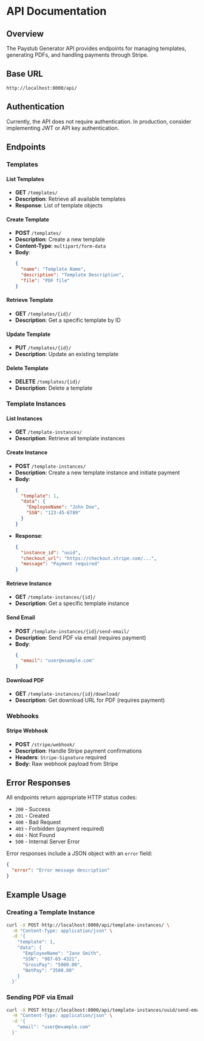 # API Documentation

## Overview
The Paystub Generator API provides endpoints for managing templates, generating PDFs, and handling payments through Stripe.

## Base URL
```
http://localhost:8000/api/
```

## Authentication
Currently, the API does not require authentication. In production, consider implementing JWT or API key authentication.

## Endpoints

### Templates

#### List Templates
- **GET** `/templates/`
- **Description**: Retrieve all available templates
- **Response**: List of template objects

#### Create Template
- **POST** `/templates/`
- **Description**: Create a new template
- **Content-Type**: `multipart/form-data`
- **Body**:
  ```json
  {
    "name": "Template Name",
    "description": "Template Description",
    "file": "PDF file"
  }
  ```

#### Retrieve Template
- **GET** `/templates/{id}/`
- **Description**: Get a specific template by ID

#### Update Template
- **PUT** `/templates/{id}/`
- **Description**: Update an existing template

#### Delete Template
- **DELETE** `/templates/{id}/`
- **Description**: Delete a template

### Template Instances

#### List Instances
- **GET** `/template-instances/`
- **Description**: Retrieve all template instances

#### Create Instance
- **POST** `/template-instances/`
- **Description**: Create a new template instance and initiate payment
- **Body**:
  ```json
  {
    "template": 1,
    "data": {
      "EmployeeName": "John Doe",
      "SSN": "123-45-6789"
    }
  }
  ```
- **Response**:
  ```json
  {
    "instance_id": "uuid",
    "checkout_url": "https://checkout.stripe.com/...",
    "message": "Payment required"
  }
  ```

#### Retrieve Instance
- **GET** `/template-instances/{id}/`
- **Description**: Get a specific template instance

#### Send Email
- **POST** `/template-instances/{id}/send-email/`
- **Description**: Send PDF via email (requires payment)
- **Body**:
  ```json
  {
    "email": "user@example.com"
  }
  ```

#### Download PDF
- **GET** `/template-instances/{id}/download/`
- **Description**: Get download URL for PDF (requires payment)

### Webhooks

#### Stripe Webhook
- **POST** `/stripe/webhook/`
- **Description**: Handle Stripe payment confirmations
- **Headers**: `Stripe-Signature` required
- **Body**: Raw webhook payload from Stripe

## Error Responses

All endpoints return appropriate HTTP status codes:

- `200` - Success
- `201` - Created
- `400` - Bad Request
- `403` - Forbidden (payment required)
- `404` - Not Found
- `500` - Internal Server Error

Error responses include a JSON object with an `error` field:

```json
{
  "error": "Error message description"
}
```

## Example Usage

### Creating a Template Instance

```bash
curl -X POST http://localhost:8000/api/template-instances/ \
  -H "Content-Type: application/json" \
  -d '{
    "template": 1,
    "data": {
      "EmployeeName": "Jane Smith",
      "SSN": "987-65-4321",
      "GrossPay": "5000.00",
      "NetPay": "3500.00"
    }
  }'
```

### Sending PDF via Email

```bash
curl -X POST http://localhost:8000/api/template-instances/uuid/send-email/ \
  -H "Content-Type: application/json" \
  -d '{
    "email": "user@example.com"
  }'
``` 